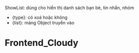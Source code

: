 ShowList: dùng cho hiển thị danh sách bạn bè, tin nhắn, nhóm
+ {type}: có xoá hoặc không
+ {list}: mảng Object truyền vào 

# Frontend_Cloudy
